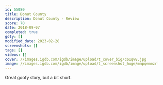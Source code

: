 ```yaml
---
id: 55080
title: Donut County
description: Donut County - Review
score: 70
date: 2018-09-07
completed: true
goty: []
modified_date: 2023-02-28
screenshots: []
tags: []
videos: []
cover: //images.igdb.com/igdb/image/upload/t_cover_big/co1qv8.jpg
image: //images.igdb.com/igdb/image/upload/t_screenshot_huge/mnpqemmzrl0qxfgmbi4d.jpg
---
```

Great goofy story, but a bit short.